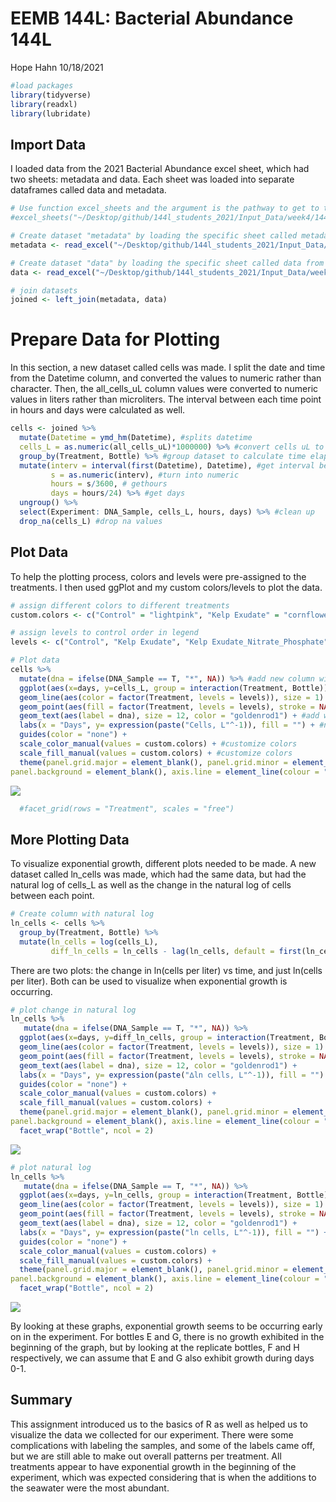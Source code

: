 EEMB 144L: Bacterial Abundance 144L
================
Hope Hahn
10/18/2021

``` r
#load packages
library(tidyverse)
library(readxl)
library(lubridate)
```

## Import Data

I loaded data from the 2021 Bacterial Abundance excel sheet, which had
two sheets: metadata and data. Each sheet was loaded into separate
dataframes called data and metadata.

``` r
# Use function excel_sheets and the argument is the pathway to get to the excel sheet
#excel_sheets("~/Desktop/github/144l_students_2021/Input_Data/week4/144L_2021_BactAbund.xlsx")

# Create dataset "metadata" by loading the specific sheet called metadata from the excel sheet
metadata <- read_excel("~/Desktop/github/144l_students_2021/Input_Data/week4/144L_2021_BactAbund.xlsx", sheet = "Metadata")

# Create dataset "data" by loading the specific sheet called data from the excel sheet
data <- read_excel("~/Desktop/github/144l_students_2021/Input_Data/week4/144L_2021_BactAbund.xlsx", sheet = "Data")

# join datasets
joined <- left_join(metadata, data)
```

# Prepare Data for Plotting

In this section, a new dataset called cells was made. I split the date
and time from the Datetime column, and converted the values to numeric
rather than character. Then, the all_cells_uL column values were
converted to numeric values in liters rather than microliters. The
interval between each time point in hours and days were calculated as
well.

``` r
cells <- joined %>%
  mutate(Datetime = ymd_hm(Datetime), #splits datetime
  cells_L = as.numeric(all_cells_uL)*1000000) %>% #convert cells uL to cells L in new column
  group_by(Treatment, Bottle) %>% #group dataset to calculate time elapsed by treatment and by bottle
  mutate(interv = interval(first(Datetime), Datetime), #get interval between each time point
         s = as.numeric(interv), #turn into numeric
         hours = s/3600, # gethours
         days = hours/24) %>% #get days
  ungroup() %>%
  select(Experiment: DNA_Sample, cells_L, hours, days) %>% #clean up
  drop_na(cells_L) #drop na values
```

## Plot Data

To help the plotting process, colors and levels were pre-assigned to the
treatments. I then used ggPlot and my custom colors/levels to plot the
data.

``` r
# assign different colors to different treatments
custom.colors <- c("Control" = "lightpink", "Kelp Exudate" = "cornflowerblue", "Kelp Exudate_Nitrate_Phosphate" = "darkseagreen", "Glucose_Nitrate_Phosphate" = "mediumpurple1")

# assign levels to control order in legend
levels <- c("Control", "Kelp Exudate", "Kelp Exudate_Nitrate_Phosphate", "Glucose_Nitrate_Phosphate")
```

``` r
# Plot data
cells %>% 
  mutate(dna = ifelse(DNA_Sample == T, "*", NA)) %>% #add new column with * and NA instead 
  ggplot(aes(x=days, y=cells_L, group = interaction(Treatment, Bottle))) + 
  geom_line(aes(color = factor(Treatment, levels = levels)), size = 1) + #add lines
  geom_point(aes(fill = factor(Treatment, levels = levels), stroke = NA), size = 3, shape = 21) + #add points
  geom_text(aes(label = dna), size = 12, color = "goldenrod1") + #add where dna time points are
  labs(x = "Days", y= expression(paste("Cells, L"^-1)), fill = "") + #new graph labels
  guides(color = "none") + 
  scale_color_manual(values = custom.colors) + #customize colors
  scale_fill_manual(values = custom.colors) + #customize colors
  theme(panel.grid.major = element_blank(), panel.grid.minor = element_blank(), 
panel.background = element_blank(), axis.line = element_line(colour = "black")) #make graph nice looking
```

![](2021_bacterial_abundance_files/figure-gfm/unnamed-chunk-5-1.png)<!-- -->

``` r
  #facet_grid(rows = "Treatment", scales = "free") 
```

## More Plotting Data

To visualize exponential growth, different plots needed to be made. A
new dataset called ln_cells was made, which had the same data, but had
the natural log of cells_L as well as the change in the natural log of
cells between each point.

``` r
# Create column with natural log
ln_cells <- cells %>%
  group_by(Treatment, Bottle) %>%
  mutate(ln_cells = log(cells_L),
         diff_ln_cells = ln_cells - lag(ln_cells, default = first(ln_cells)))
```

There are two plots: the change in ln(cells per liter) vs time, and just
ln(cells per liter). Both can be used to visualize when exponential
growth is occurring.

``` r
# plot change in natural log
ln_cells %>% 
   mutate(dna = ifelse(DNA_Sample == T, "*", NA)) %>% 
  ggplot(aes(x=days, y=diff_ln_cells, group = interaction(Treatment, Bottle))) + 
  geom_line(aes(color = factor(Treatment, levels = levels)), size = 1) + 
  geom_point(aes(fill = factor(Treatment, levels = levels), stroke = NA), size = 3, color = "black", shape = 21) + 
  geom_text(aes(label = dna), size = 12, color = "goldenrod1") + 
  labs(x = "Days", y= expression(paste("∆ln cells, L"^-1)), fill = "") + 
  guides(color = "none") + 
  scale_color_manual(values = custom.colors) + 
  scale_fill_manual(values = custom.colors) + 
  theme(panel.grid.major = element_blank(), panel.grid.minor = element_blank(), 
panel.background = element_blank(), axis.line = element_line(colour = "black"))+
  facet_wrap("Bottle", ncol = 2) 
```

![](2021_bacterial_abundance_files/figure-gfm/unnamed-chunk-7-1.png)<!-- -->

``` r
# plot natural log
ln_cells %>% 
   mutate(dna = ifelse(DNA_Sample == T, "*", NA)) %>% 
  ggplot(aes(x=days, y=ln_cells, group = interaction(Treatment, Bottle)))+ 
  geom_line(aes(color = factor(Treatment, levels = levels)), size = 1) + 
  geom_point(aes(fill = factor(Treatment, levels = levels), stroke = NA), size = 3, color = "black", shape = 21) + 
  geom_text(aes(label = dna), size = 12, color = "goldenrod1") + 
  labs(x = "Days", y= expression(paste("ln cells, L"^-1)), fill = "") + 
  guides(color = "none") + 
  scale_color_manual(values = custom.colors) + 
  scale_fill_manual(values = custom.colors) + 
  theme(panel.grid.major = element_blank(), panel.grid.minor = element_blank(), 
panel.background = element_blank(), axis.line = element_line(colour = "black"))+
  facet_wrap("Bottle", ncol = 2) 
```

![](2021_bacterial_abundance_files/figure-gfm/unnamed-chunk-8-1.png)<!-- -->

By looking at these graphs, exponential growth seems to be occurring
early on in the experiment. For bottles E and G, there is no growth
exhibited in the beginning of the graph, but by looking at the replicate
bottles, F and H respectively, we can assume that E and G also exhibit
growth during days 0-1.

## Summary

This assignment introduced us to the basics of R as well as helped us to
visualize the data we collected for our experiment. There were some
complications with labeling the samples, and some of the labels came
off, but we are still able to make out overall patterns per treatment.
All treatments appear to have exponential growth in the beginning of the
experiment, which was expected considering that is when the additions to
the seawater were the most abundant.
